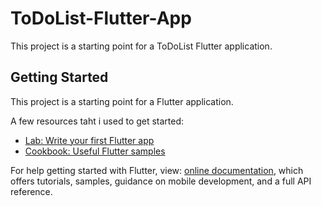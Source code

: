 # ToDoList-Flutter-App

This project is a starting point for a ToDoList Flutter application.

## Getting Started

This project is a starting point for a Flutter application.

A few resources taht i used to get started:

- [Lab: Write your first Flutter app](https://flutter.dev/docs/get-started/codelab)
- [Cookbook: Useful Flutter samples](https://flutter.dev/docs/cookbook)

For help getting started with Flutter, view:
[online documentation](https://flutter.dev/docs), which offers tutorials,
samples, guidance on mobile development, and a full API reference.
